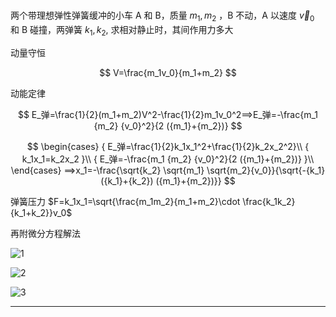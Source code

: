 #

两个带理想弹性弹簧缓冲的小车 A 和 B，质量 $m_1,m_2$ ，B 不动，A 以速度 $\vec v_0$ 和 B 碰撞，两弹簧 $k_1,k_2$, 求相对静止时，其间作用力多大

动量守恒

$$
V=\frac{m_1v_0}{m_1+m_2}
$$

动能定律

$$
E_弹=\frac{1}{2}(m_1+m_2)V^2-\frac{1}{2}m_1v_0^2⟹E_弹=-\frac{m_1 {m_2} {v_0}^2}{2 ({m_1}+{m_2})}
$$

$$
\begin{cases}
{ E_弹=\frac{1}{2}k_1x_1^2+\frac{1}{2}k_2x_2^2}\\
{ k_1x_1=k_2x_2 }\\
{ E_弹=-\frac{m_1 {m_2} {v_0}^2}{2 ({m_1}+{m_2})} }\\
\end{cases}
⟹x_1=-\frac{\sqrt{k_2} \sqrt{m_1} \sqrt{m_2}{v_0}}{\sqrt{-{k_1} ({k_1}+{k_2}) ({m_1}+{m_2})}}
$$

弹簧压力 $F=k_1x_1=\sqrt{\frac{m_1m_2}{m_1+m_2}\cdot \frac{k_1k_2}{k_1+k_2}}v_0$

再附微分方程解法

![1](https://www.netpad.net.cn/courseImages/28165/c0a8358f092b24e701ebb8100775dcfe.png)

![2](https://www.netpad.net.cn/courseImages/28165/8a997598cf4b7f3a4ee405970495e4e1.png)

![3](https://www.netpad.net.cn/courseImages/28165/1b1af52be7d9427f99dc8ab8bee0c54a.png)

---

